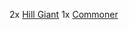 2x [Hill Giant](https://2e.aonprd.com/Monsters.aspx?ID=220)
1x [Commoner](https://2e.aonprd.com/NPCs.aspx?ID=898)

